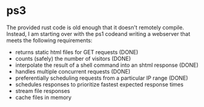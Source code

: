 ps3
===

The provided rust code is old enough that it doesn't remotely compile. Instead,
I am starting over with the ps1 codeand writing a webserver that meets the following
requirements:

+ returns static html files for GET requests (DONE)
+ counts (safely) the number of visitors (DONE)
+ interpolate the result of a shell command into an shtml response (DONE)
+ handles multiple concurrent requests (DONE)
+ preferentially scheduling requests from a particular IP range (DONE)
+ schedules responses to prioritize fastest expected response times
+ stream file responses
+ cache files in memory

